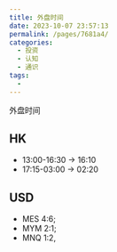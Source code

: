 ```yaml
---
title: 外盘时间
date: 2023-10-07 23:57:13
permalink: /pages/7681a4/
categories:
  - 投资
  - 认知
  - 通识
tags:
  - 
---
```

外盘时间

## HK
- 13:00-16:30 -> 16:10
- 17:15-03:00 -> 02:20

## USD
- MES 4:6; 
- MYM 2:1; 
- MNQ 1:2,